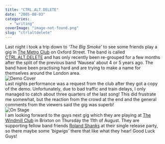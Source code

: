 ```yaml
---
title: "CTRL.ALT.DELETE"
date: "2005-08-03"
categories: 
  - "writing"
coverImage: "image-not-found.png"
slug: "ctrlaltdelete"
---
```


Last night i took a trip down to _‘The Big Smoke’_ to see some friends play a gig in [The Metro Club](http://www.blowupmetro.com/) on Oxford Street. The band is called [CTRL.ALT.DELETE](http://www.ctrl-alt-delete-music.co.uk/) and has only recently been re-grouped for a few months after the split of the previous band 'Nausea’ about 4 or 5 years ago. The band have been practising hard and are trying to make a name for themselves around the London area.  
![Demo Cover](/images/DSCF0033.JPG-thumb_140_105.jpg)  
Last nights performance was a request from the club after they got a copy of the demo. Unfortunately, due to bad traffic and train delays, I only managed to catch about three quarters of the last song! This did frustrate me somewhat, but the reaction from the crowd at the end and the general comments from the viewers said the gig was superb!  
![On Stage](/images/stage1.jpg-thumb_140_105.jpg)  
I am looking forward to the guys next gig which they are playing at [The Windmill Club](http://www.windmillbrixton.co.uk/) in Brixton on Thursday the 11th of August. They are supporting fellow band friends [Roland Shanks](http://www.rolandshanks.com/) at their single release party, so there maybe some _'bigwigs’_ there that like what they hear! Good Luck Guys!
